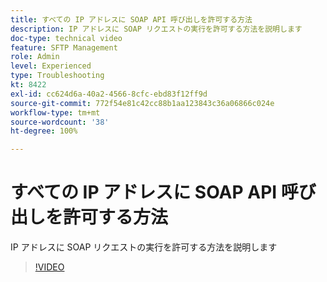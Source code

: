```yaml
---
title: すべての IP アドレスに SOAP API 呼び出しを許可する方法
description: IP アドレスに SOAP リクエストの実行を許可する方法を説明します
doc-type: technical video
feature: SFTP Management
role: Admin
level: Experienced
type: Troubleshooting
kt: 8422
exl-id: cc624d6a-40a2-4566-8cfc-ebd83f12ff9d
source-git-commit: 772f54e81c42cc88b1aa123843c36a06866c024e
workflow-type: tm+mt
source-wordcount: '38'
ht-degree: 100%

---
```


# すべての IP アドレスに SOAP API 呼び出しを許可する方法

IP アドレスに SOAP リクエストの実行を許可する方法を説明します

>[!VIDEO](https://video.tv.adobe.com/v/335978?quality=12)
